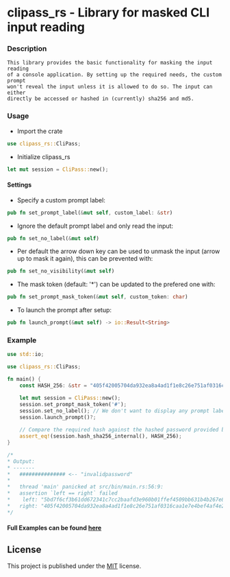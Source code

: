 # clipass_rs - Library for masked CLI input reading

### Description
```
This library provides the basic functionality for masking the input reading 
of a console application. By setting up the required needs, the custom prompt
won't reveal the input unless it is allowed to do so. The input can either 
directly be accessed or hashed in (currently) sha256 and md5.
```

### Usage
- Import the crate
```rust
use clipass_rs::CliPass;
```

- Initialize clipass_rs
```rust
let mut session = CliPass::new();
```

#### Settings
- Specify a custom prompt label:
```rust
pub fn set_prompt_label(&mut self, custom_label: &str)
```

- Ignore the default prompt label and only read the input:
```rust
pub fn set_no_label(&mut self)
```

- Per default the arrow down key can be used to unmask the input (arrow up to mask it again), this can be prevented with:
```rust
pub fn set_no_visibility(&mut self)
```

- The mask token (default: '*') can be updated to the prefered one with:
```rust
pub fn set_prompt_mask_token(&mut self, custom_token: char)
```

- To launch the prompt after setup:
```rust
pub fn launch_prompt(&mut self) -> io::Result<String>
```

### Example
```rust
use std::io;

use clipass_rs::CliPass;

fn main() {
    const HASH_256: &str = "405f42005704da932ea8a4ad1f1e8c26e751af0316caa1e7e4bef4af4e2d93fe"; // correctpassword

    let mut session = CliPass::new();
    session.set_prompt_mask_token('#');
    session.set_no_label(); // We don't want to display any prompt label
    session.launch_prompt()?;
            
    // Compare the required hash against the hashed password provided by the user
    assert_eq!(session.hash_sha256_internal(), HASH_256);
}

/*
* Output:
* -------
*   ############### <-- "invalidpassword"
*
*   thread 'main' panicked at src/bin/main.rs:56:9:
*   assertion `left == right` failed
*    left: "5bd7f6cf3b61dd672341c7cc2baafd3e960b01ffef4509bb631b4b267e85b444"
*   right: "405f42005704da932ea8a4ad1f1e8c26e751af0316caa1e7e4bef4af4e2d93fe"
*/
```

#### Full Examples can be found [here](https://github.com/f42h/clipass_rs/tree/master/examples)

## License
This project is published under the [MIT](https://github.com/f42h/clipass_rs/blob/master/LICENSE) license.